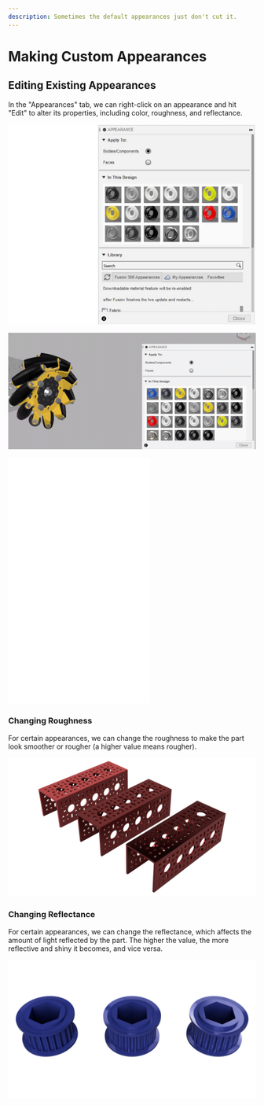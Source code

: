 ```yaml
---
description: Sometimes the default appearances just don't cut it.
---
```


# Making Custom Appearances

## Editing Existing Appearances

In the "Appearances" tab, we can right-click on an appearance and hit "Edit" to alter its properties, including color, roughness, and reflectance.

![Opening the &quot;Edit&quot; menu for &quot;Aluminum - Satin&quot;](../.gitbook/assets/957ccecf89eeca52c7a9926838348a7e.gif)

![Using the color map and slider to change the color of the mecanum wheel plate](../.gitbook/assets/culurz.gif)

![Using the sliders to change the roughness and reflectance of the appearance](../.gitbook/assets/slidurr.gif)

### Changing Roughness

For certain appearances, we can change the roughness to make the part look smoother or rougher \(a higher value means rougher\).

![goBILDA channel set to &quot;Aluminum - Anodized \(Red\)&quot; with roughness decreasing from left to right \(0.75, 0.35, and 0.122 \(default\) respectively\)](../.gitbook/assets/roughness.png)

### Changing Reflectance

For certain appearances, we can change the reflectance, which affects the amount of light reflected by the part. The higher the value, the more reflective and shiny it becomes, and vice versa.

![Timing belt pulley set to &quot;Plastic - Glossy \(Blue\)&quot; with reflectance increasing from left to right \(0.015, 0.053 \(default\), and 0.08 respectively\)](../.gitbook/assets/pull.png)



